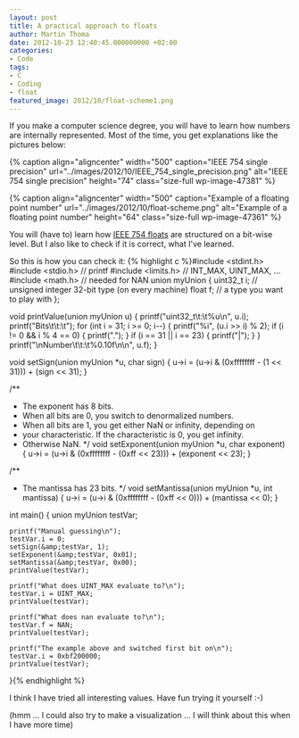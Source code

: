 ```yaml
---
layout: post
title: A practical approach to floats
author: Martin Thoma
date: 2012-10-23 12:40:45.000000000 +02:00
categories:
- Code
tags:
- C
- Coding
- float
featured_image: 2012/10/float-scheme1.png
---
```

If you make a computer science degree, you will have to learn how numbers are internally represented. Most of the time, you get explanations like the pictures below:

{% caption align="aligncenter" width="500" caption="IEEE 754 single precision" url="../images/2012/10/IEEE_754_single_precision.png" alt="IEEE 754 single precision"  height="74" class="size-full wp-image-47381" %}

{% caption align="aligncenter" width="500" caption="Example of a floating point number" url="../images/2012/10/float-scheme.png" alt="Example of a floating point number"  height="64" class="size-full wp-image-47361" %}

You will (have to) learn how <a href="http://en.wikipedia.org/wiki/IEEE_floating_point">IEEE 754 floats</a> are structured on a bit-wise level. But I also like to check if it is correct, what I've learned.

So this is how you can check it: 
{% highlight c %}#include <stdint.h>
#include <stdio.h> // printf
#include <limits.h> // INT_MAX, UINT_MAX, ...
#include <math.h>   // needed for NAN
union myUnion {
	uint32_t i; // unsigned integer 32-bit type (on every machine)
	float f; // a type you want to play with
};

void printValue(union myUnion u) {
	printf("uint32_t\t:\t%u\n", u.i);
	printf("Bits\t\t:\t");
	for (int i = 31; i >= 0; i--) {
		printf("%i", (u.i >> i) % 2);
		if (i != 0 &amp;&amp; i % 4 == 0) {
			printf(".");
		}
		if (i == 31 || i == 23) {
			printf("|");
		}
	}
	printf("\nNumber\t\t:\t%0.10f\n\n", u.f);
}

void setSign(union myUnion *u, char sign) {
	u->i = (u->i &amp; (0xffffffff - (1 << 31))) + (sign << 31);
}

/**
 * The exponent has 8 bits.
 * When all bits are 0, you switch to denormalized numbers.
 * When all bits are 1, you get either NaN or infinity, depending on
 * your characteristic. If the characteristic is 0, you get infinity.
 * Otherwise NaN.
 */
void setExponent(union myUnion *u, char exponent) {
	u->i = (u->i &amp; (0xffffffff - (0xff << 23))) + (exponent << 23);
}

/**
 * The mantissa has 23 bits.
 */
void setMantissa(union myUnion *u, int mantissa) {
	u->i = (u->i &amp; (0xffffffff - (0xff << 0))) + (mantissa << 0);
}

int main() {
	union myUnion testVar;
	
	printf("Manual guessing\n");
	testVar.i = 0;
	setSign(&amp;testVar, 1);
	setExponent(&amp;testVar, 0x01);
	setMantissa(&amp;testVar, 0x00);
	printValue(testVar);

	printf("What does UINT_MAX evaluate to?\n");
	testVar.i = UINT_MAX;
	printValue(testVar);

	printf("What does nan evaluate to?\n");
	testVar.f = NAN;
	printValue(testVar);
	
	printf("The example above and switched first bit on\n");
    testVar.i = 0xbf200000;
	printValue(testVar);
}{% endhighlight %}

I think I have tried all interesting values. Have fun trying it yourself :-)

(hmm ... I could also try to make a visualization ... I will think about this when I have more time)

